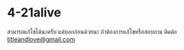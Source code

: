 # 4-21alive

  สามารถแก้ไขได้นะครับ แต่บอกก่อนด้วยนะ
  ถ้าต้องการแก้ไขหรือสอบถาม ติดต่อ titleandlove@gmail.com
